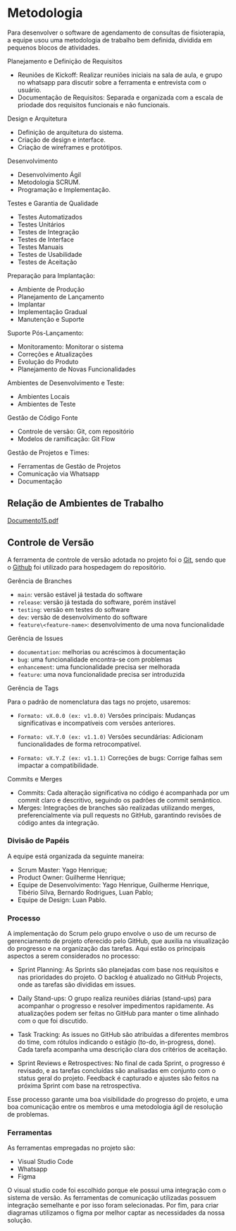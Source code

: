 
# Metodologia
Para desenvolver o software de agendamento de consultas de fisioterapia, a equipe usou uma metodologia de trabalho bem definida, dividida em pequenos blocos de atividades.

Planejamento e Definição de Requisitos

- Reuniões de Kickoff: Realizar reuniões iniciais na sala de aula, e grupo no whatsapp para discutir sobre a ferramenta e entrevista com o usuário.
- Documentação de Requisitos: Separada e organizada com a escala de priodade dos requisitos funcionais e não funcionais.
  
Design e Arquitetura

- Definição de arquitetura do sistema.
- Criação de design e interface.
- Criação de wireframes e protótipos.
  
Desenvolvimento

- Desenvolvimento Ágil
- Metodologia SCRUM.
- Programação e Implementação.

Testes e Garantia de Qualidade

- Testes Automatizados
- Testes Unitários
- Testes de Integração
- Testes de Interface
- Testes Manuais
- Testes de Usabilidade
- Testes de Aceitação

Preparação para Implantação:

- Ambiente de Produção
- Planejamento de Lançamento
- Implantar
- Implementação Gradual
- Manutenção e Suporte

Suporte Pós-Lançamento:

- Monitoramento: Monitorar o sistema
- Correções e Atualizações
- Evolução do Produto
- Planejamento de Novas Funcionalidades

Ambientes de Desenvolvimento e Teste:

- Ambientes Locais
- Ambientes de Teste
  
Gestão de Código Fonte

- Controle de versão: Git, com repositório
- Modelos de ramificação: Git Flow

Gestão de Projetos e Times:

- Ferramentas de Gestão de Projetos
- Comunicação via Whatsapp
- Documentação



## Relação de Ambientes de Trabalho
[Documento15.pdf](https://github.com/user-attachments/files/17000789/Documento15.pdf)



## Controle de Versão

A ferramenta de controle de versão adotada no projeto foi o
[Git](https://git-scm.com/), sendo que o [Github](https://github.com)
foi utilizado para hospedagem do repositório.

Gerência de Branches

- `main`: versão estável já testada do software
- `release`: versão já testada do software, porém instável
- `testing`: versão em testes do software
- `dev`: versão de desenvolvimento do software
- `feature\<feature-name>`: desenvolvimento de uma nova funcionalidade

Gerência de Issues

- `documentation`: melhorias ou acréscimos à documentação
- `bug`: uma funcionalidade encontra-se com problemas
- `enhancement`: uma funcionalidade precisa ser melhorada
- `feature`: uma nova funcionalidade precisa ser introduzida

Gerência de Tags

Para o padrão de nomenclatura das tags no projeto, usaremos:

- `Formato: vX.0.0 (ex: v1.0.0)` Versões principais: Mudanças significativas e incompatíveis com versões anteriores.
        
- `Formato: vX.Y.0 (ex: v1.1.0)` Versões secundárias: Adicionam funcionalidades de forma retrocompatível.
        
- `Formato: vX.Y.Z (ex: v1.1.1)` Correções de bugs: Corrige falhas sem impactar a compatibilidade.
        

Commits e Merges
- Commits: Cada alteração significativa no código é acompanhada por um commit claro e descritivo, seguindo os padrões de commit semântico.
- Merges: Integrações de branches são realizadas utilizando merges, preferencialmente via pull requests no GitHub, garantindo revisões de código antes da integração.

### Divisão de Papéis

A equipe está organizada da seguinte maneira:
- Scrum Master: Yago Henrique;
- Product Owner: Guilherme Henrique;
- Equipe de Desenvolvimento: Yago Henrique, Guilherme Henrique, Tibério Silva, Bernardo Rodrigues, Luan Pablo;
- Equipe de Design: Luan Pablo.

### Processo
A implementação do Scrum pelo grupo envolve o uso de um recurso de gerenciamento de projeto oferecido pelo GitHub, que auxilia na visualização do progresso e na organização das tarefas. Aqui estão os principais aspectos a serem considerados no processo:

- Sprint Planning: As Sprints são planejadas com base nos requisitos e nas prioridades do projeto. O backlog é atualizado no GitHub Projects, onde as tarefas são divididas em issues.

- Daily Stand-ups: O grupo realiza reuniões diárias (stand-ups) para acompanhar o progresso e resolver impedimentos rapidamente. As atualizações podem ser feitas no GitHub para manter o time alinhado com o que foi discutido.

- Task Tracking: As issues no GitHub são atribuídas a diferentes membros do time, com rótulos indicando o estágio (to-do, in-progress, done). Cada tarefa acompanha uma descrição clara dos critérios de aceitação.

- Sprint Reviews e Retrospectives: No final de cada Sprint, o progresso é revisado, e as tarefas concluídas são analisadas em conjunto com o status geral do projeto. Feedback é capturado e ajustes são feitos na próxima Sprint com base na retrospectiva.

Esse processo garante uma boa visibilidade do progresso do projeto, e uma boa comunicação entre os membros e uma metodologia ágil de resolução de problemas.

### Ferramentas

As ferramentas empregadas no projeto são:

- Visual Studio Code
- Whatsapp
- Figma

O visual studio code foi escolhido porque ele possui uma integração com o sistema de versão. As ferramentas de comunicação utilizadas possuem integração semelhante e por isso foram selecionadas. Por fim, para criar diagramas utilizamos o figma por melhor captar as necessidades da nossa solução.
